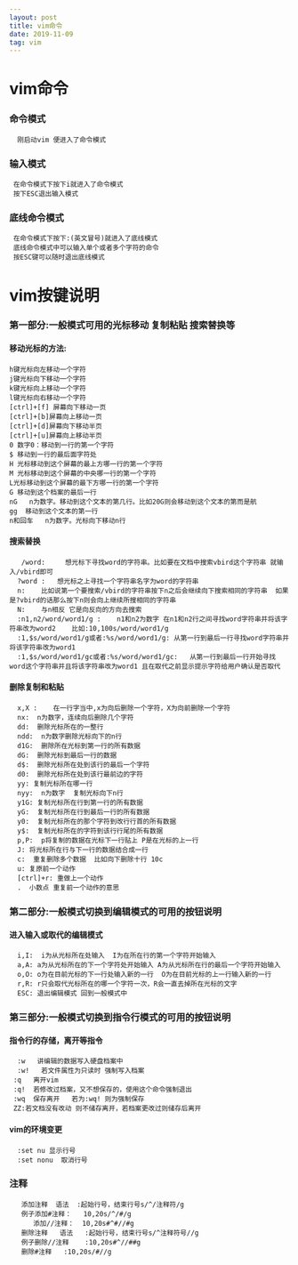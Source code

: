 ```yaml
---
layout: post
title: vim命令
date: 2019-11-09
tag: vim
---
```



# vim命令

### 命令模式
      刚启动vim 便进入了命令模式
### 输入模式
     在命令模式下按下i就进入了命令模式
     按下ESC退出输入模式
 ### 底线命令模式
     在命令模式下按下:(英文冒号)就进入了底线模式
     底线命令模式中可以输入单个或者多个字符的命令
     按ESC键可以随时退出底线模式
# vim按键说明
### 第一部分:一般模式可用的光标移动 复制粘贴 搜索替换等
#### 移动光标的方法:
    h键光标向左移动一个字符
    j键光标向下移动一个字符
    k键光标向上移动一个字符
    l键光标向右移动一个字符
    [ctrl]+[f] 屏幕向下移动一页
    [ctrl]+[b]屏幕向上移动一页
    [ctrl]+[d]屏幕向下移动半页
    [ctrl]+[u]屏幕向上移动半页
    0 数字0：移动到一行的第一个字符
    $ 移动到一行的最后面字符处
    H 光标移动到这个屏幕的最上方哪一行的第一个字符
    M 光标移动到这个屏幕的中央哪一行的第一个字符
    L光标移动到这个屏幕的最下方哪一行的第一个字符
    G 移动到这个档案的最后一行
    nG   n为数字。移动到这个文本的第几行。比如20G则会移动到这个文本的第而是航
    gg  移动到这个文本的第一行
    n和回车   n为数字。光标向下移动n行
#### 搜索替换
       /word:     想光标下寻找word的字符串。比如要在文档中搜索vbird这个字符串 就输入/vbird即可
      ?word :   想光标之上寻找一个字符串名字为word的字符串
      n:    比如说第一个要搜索/vbird的字符串按下n之后会继续向下搜索相同的字符串  如果是?vbird的话那么按下n则会向上继续所搜相同的字符串
      N:    与n相反 它是向反向的方向去搜索
      :n1,n2/word/word1/g :    n1和n2为数字 在n1和n2行之间寻找word字符串并将该字符串改为word2    比如:10,100s/word/word1/g
      :1,$s/word/word1/g或者:%s/word/word1/g: 从第一行到最后一行寻找word字符串并将该字符串改为word1
      :1,$s/word/word1/gc或者:%s/word/word1/gc:   从第一行到最后一行开始寻找word这个字符串并且将该字符串改为word1 且在取代之前显示提示字符给用户确认是否取代
#### 删除复制和粘贴
      x,X :    在一行字当中,x为向后删除一个字符，X为向前删除一个字符
      nx:  n为数字，连续向后删除几个字符
      dd:  删除光标所在的一整行
      ndd:  n为数字删除光标向下的n行
      d1G:  删除所在光标到第一行的所有数据
      dG:  删除光标到最后一行的数据
      d$:  删除光标所在处到该行的最后一个字符
      d0:  删除光标所在处到该行最前边的字符
      yy: 复制光标所在哪一行
      nyy:  n为数字  复制光标向下n行
      y1G: 复制光标所在行到第一行的所有数据
      yG:  复制光标所在行到最后一行的所有数据
      y0:  复制光标所在的那个字符到改行行首的所有数据
      y$:  复制光标所在的字符到该行行尾的所有数据
      p,P:  p将复制的数据在光标下一行贴上 P是在光标的上一行
      J: 将光标所在行与下一行的数据结合成一行
      c:  重复删除多个数据  比如向下删除十行 10c
      u: 复原前一个动作
      [ctrl]+r: 重做上一个动作
      .  小数点 重复前一个动作的意思
### 第二部分:一般模式切换到编辑模式的可用的按钮说明
#### 进入输入或取代的编辑模式
      i,I:  i为从光标所在处输入  I为在所在行的第一个字符开始输入
      a,A: a为从光标所在的下一个字符处开始输入 A为从光标所在行的最后一个字符开始输入
      o,O: o为在目前光标的下一行处输入新的一行  O为在目前光标的上一行输入新的一行
      r,R: r只会取代光标所在的哪一个字符一次，R会一直去掉所在光标的文字
      ESC: 退出编辑模式 回到一般模式中
 ### 第三部分:一般模式切换到指令行模式的可用的按钮说明
 #### 指令行的存储，离开等指令
      :w   讲编辑的数据写入硬盘档案中
      :w!   若文件属性为只读时 强制写入档案
     :q   离开vim
     :q!  若修改过档案，又不想保存的，使用这个命令强制退出
     :wq  保存离开   若为:wq! 则为强制保存
     ZZ:若文档没有改动 则不储存离开，若档案更改过则储存后离开
#### vim的环境变更
      :set nu 显示行号
      :set nonu  取消行号
 ### 注释
       添加注释  语法  :起始行号，结束行号s/^/注释符/g
       例子添加#注释：   10,20s/^/#/g
          添加//注释：  10,20s#^#//#g
       删除注释   语法   :起始行号，结束行号s/^注释符号//g
       例子删除//注释    :10,20s#^//##g
       删除#注释   :10,20s/#//g





